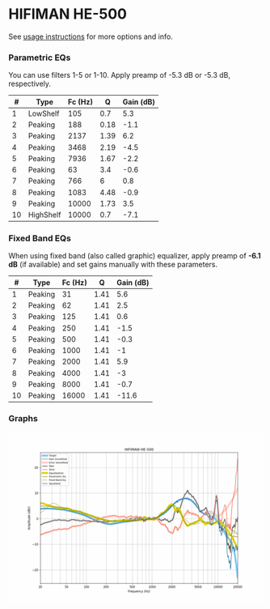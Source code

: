 # HIFIMAN HE-500
See [usage instructions](https://github.com/jaakkopasanen/AutoEq#usage) for more options and info.

### Parametric EQs
You can use filters 1-5 or 1-10. Apply preamp of -5.3 dB or -5.3 dB, respectively.

|   # | Type      |   Fc (Hz) |    Q |   Gain (dB) |
|-----|-----------|-----------|------|-------------|
|   1 | LowShelf  |       105 | 0.7  |         5.3 |
|   2 | Peaking   |       188 | 0.18 |        -1.1 |
|   3 | Peaking   |      2137 | 1.39 |         6.2 |
|   4 | Peaking   |      3468 | 2.19 |        -4.5 |
|   5 | Peaking   |      7936 | 1.67 |        -2.2 |
|   6 | Peaking   |        63 | 3.4  |        -0.6 |
|   7 | Peaking   |       766 | 6    |         0.8 |
|   8 | Peaking   |      1083 | 4.48 |        -0.9 |
|   9 | Peaking   |     10000 | 1.73 |         3.5 |
|  10 | HighShelf |     10000 | 0.7  |        -7.1 |

### Fixed Band EQs
When using fixed band (also called graphic) equalizer, apply preamp of **-6.1 dB** (if available) and set gains manually with these parameters.

|   # | Type    |   Fc (Hz) |    Q |   Gain (dB) |
|-----|---------|-----------|------|-------------|
|   1 | Peaking |        31 | 1.41 |         5.6 |
|   2 | Peaking |        62 | 1.41 |         2.5 |
|   3 | Peaking |       125 | 1.41 |         0.6 |
|   4 | Peaking |       250 | 1.41 |        -1.5 |
|   5 | Peaking |       500 | 1.41 |        -0.3 |
|   6 | Peaking |      1000 | 1.41 |        -1   |
|   7 | Peaking |      2000 | 1.41 |         5.9 |
|   8 | Peaking |      4000 | 1.41 |        -3   |
|   9 | Peaking |      8000 | 1.41 |        -0.7 |
|  10 | Peaking |     16000 | 1.41 |       -11.6 |

### Graphs
![](./HIFIMAN%20HE-500.png)
